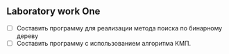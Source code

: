 ## Laboratory work One


- [ ] Составить программу для реализации метода поиска по бинарному дереву
- [ ] Составить программу с использованием алгоритма КМП.
